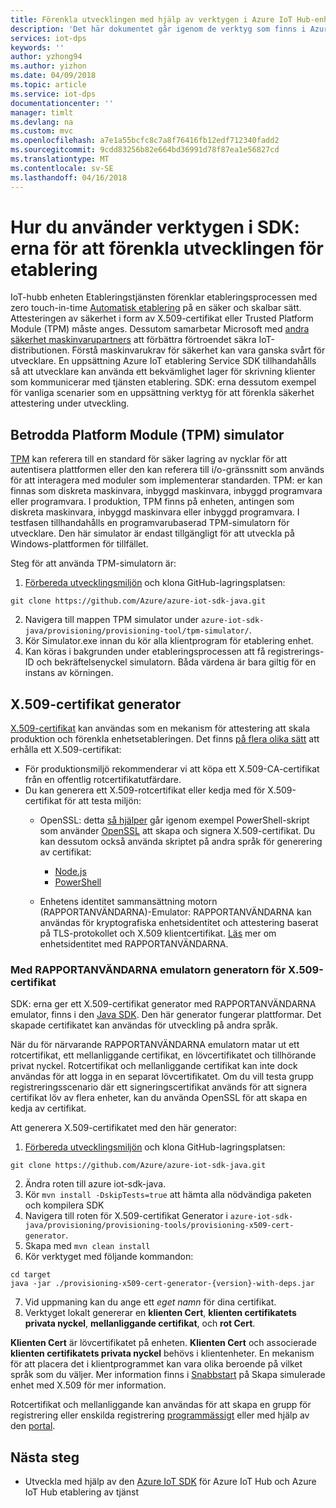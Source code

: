 ```yaml
---
title: Förenkla utvecklingen med hjälp av verktygen i Azure IoT Hub-enhet etablering Service SDK
description: 'Det här dokumentet går igenom de verktyg som finns i Azure IoT Hub-enhet etablering Service SDK: er för utveckling'
services: iot-dps
keywords: ''
author: yzhong94
ms.author: yizhon
ms.date: 04/09/2018
ms.topic: article
ms.service: iot-dps
documentationcenter: ''
manager: timlt
ms.devlang: na
ms.custom: mvc
ms.openlocfilehash: a7e1a55bcfc8c7a8f76416fb12edf712340fadd2
ms.sourcegitcommit: 9cdd83256b82e664bd36991d78f87ea1e56827cd
ms.translationtype: MT
ms.contentlocale: sv-SE
ms.lasthandoff: 04/16/2018
---
```

# <a name="how-to-use-tools-provided-in-the-sdks-to-simplify-development-for-provisioning"></a>Hur du använder verktygen i SDK: erna för att förenkla utvecklingen för etablering
IoT-hubb enheten Etableringstjänsten förenklar etableringsprocessen med zero touch-in-time [Automatisk etablering](concepts-auto-provisioning.md) på en säker och skalbar sätt.  Attesteringen av säkerhet i form av X.509-certifikat eller Trusted Platform Module (TPM) måste anges.  Dessutom samarbetar Microsoft med [andra säkerhet maskinvarupartners](https://azure.microsoft.com/blog/azure-iot-supports-new-security-hardware-to-strengthen-iot-security/) att förbättra förtroendet säkra IoT-distributionen. Förstå maskinvarukrav för säkerhet kan vara ganska svårt för utvecklare. En uppsättning Azure IoT etablering Service SDK tillhandahålls så att utvecklare kan använda ett bekvämlighet lager för skrivning klienter som kommunicerar med tjänsten etablering. SDK: erna dessutom exempel för vanliga scenarier som en uppsättning verktyg för att förenkla säkerhet attestering under utveckling.

## <a name="trusted-platform-module-tpm-simulator"></a>Betrodda Platform Module (TPM) simulator
[TPM](https://docs.microsoft.com/azure/iot-dps/concepts-security#trusted-platform-module-tpm) kan referera till en standard för säker lagring av nycklar för att autentisera plattformen eller den kan referera till i/o-gränssnitt som används för att interagera med moduler som implementerar standarden. TPM: er kan finnas som diskreta maskinvara, inbyggd maskinvara, inbyggd programvara eller programvara.  I produktion, TPM finns på enheten, antingen som diskreta maskinvara, inbyggd maskinvara eller inbyggd programvara. I testfasen tillhandahålls en programvarubaserad TPM-simulatorn för utvecklare.  Den här simulator är endast tillgängligt för att utveckla på Windows-plattformen för tillfället.

Steg för att använda TPM-simulatorn är:
1. [Förbereda utvecklingsmiljön](https://docs.microsoft.com/azure/iot-dps/quick-enroll-device-x509-java#prepare-the-development-environment) och klona GitHub-lagringsplatsen:
```
git clone https://github.com/Azure/azure-iot-sdk-java.git
```
2. Navigera till mappen TPM simulator under ```azure-iot-sdk-java/provisioning/provisioning-tool/tpm-simulator/```.
3. Kör Simulator.exe innan du kör alla klientprogram för etablering enhet.
4. Kan köras i bakgrunden under etableringsprocessen att få registrerings-ID och bekräftelsenyckel simulatorn.  Båda värdena är bara giltig för en instans av körningen.

## <a name="x509-certificate-generator"></a>X.509-certifikat generator
[X.509-certifikat](https://docs.microsoft.com/azure/iot-dps/concepts-security#x509-certificates) kan användas som en mekanism för attestering att skala produktion och förenkla enhetsetableringen.  Det finns [på flera olika sätt](https://docs.microsoft.com/azure/iot-hub/iot-hub-x509ca-overview#how-to-get-an-x509-ca-certificate) att erhålla ett X.509-certifikat:
* För produktionsmiljö rekommenderar vi att köpa ett X.509-CA-certifikat från en offentlig rotcertifikatutfärdare.
* Du kan generera ett X.509-rotcertifikat eller kedja med för X.509-certifikat för att testa miljön:
    * OpenSSL: detta [så hjälper](https://docs.microsoft.com/azure/iot-hub/iot-hub-security-x509-create-certificates) går igenom exempel PowerShell-skript som använder [OpenSSL](https://www.openssl.org/) att skapa och signera X.509-certifikat.  Du kan dessutom också använda skriptet på andra språk för generering av certifikat:
        * [Node.js](https://github.com/Azure/azure-iot-sdk-node/tree/master/provisioning/tools)
        * [PowerShell](https://github.com/Azure/azure-iot-sdk-c/blob/master/tools/CACertificates/CACertificateOverview.md)
        
    * Enhetens identitet sammansättning motorn (RAPPORTANVÄNDARNA)-Emulator: RAPPORTANVÄNDARNA kan användas för kryptografiska enhetsidentitet och attestering baserat på TLS-protokollet och X.509 klientcertifikat.  [Läs](https://www.microsoft.com/research/publication/device-identity-dice-riot-keys-certificates/) mer om enhetsidentitet med RAPPORTANVÄNDARNA.

### <a name="using-x509-certificate-generator-with-dice-emulator"></a>Med RAPPORTANVÄNDARNA emulatorn generatorn för X.509-certifikat
SDK: erna ger ett X.509-certifikat generator med RAPPORTANVÄNDARNA emulator, finns i den [Java SDK](https://github.com/Azure/azure-iot-sdk-java/tree/master/provisioning/provisioning-tools/provisioning-x509-cert-generator).  Den här generator fungerar plattformar.  Det skapade certifikatet kan användas för utveckling på andra språk.

När du för närvarande RAPPORTANVÄNDARNA emulatorn matar ut ett rotcertifikat, ett mellanliggande certifikat, en lövcertifikatet och tillhörande privat nyckel.  Rotcertifikat och mellanliggande certifikat kan inte dock användas för att logga in en separat lövcertifikatet.  Om du vill testa grupp registreringsscenario där ett signeringscertifikat används för att signera certifikat löv av flera enheter, kan du använda OpenSSL för att skapa en kedja av certifikat.

Att generera X.509-certifikatet med den här generator:
1. [Förbereda utvecklingsmiljön](https://docs.microsoft.com/azure/iot-dps/quick-enroll-device-x509-java#prepare-the-development-environment) och klona GitHub-lagringsplatsen:
```
git clone https://github.com/Azure/azure-iot-sdk-java.git
```
2. Ändra roten till azure iot-sdk-java.
3. Kör ```mvn install -DskipTests=true``` att hämta alla nödvändiga paketen och kompilera SDK
4. Navigera till roten för X.509-certifikat Generator i ```azure-iot-sdk-java/provisioning/provisioning-tools/provisioning-x509-cert-generator```.
5. Skapa med ```mvn clean install```
6. Kör verktyget med följande kommandon:
```
cd target
java -jar ./provisioning-x509-cert-generator-{version}-with-deps.jar
```
7. Vid uppmaning kan du ange ett _eget namn_ för dina certifikat.
8. Verktyget lokalt genererar en **klienten Cert**, **klienten certifikatets privata nyckel**, **mellanliggande certifikat**, och **rot Cert**.

**Klienten Cert** är lövcertifikatet på enheten.  **Klienten Cert** och associerade **klienten certifikatets privata nyckel** behövs i klientenheter. En mekanism för att placera det i klientprogrammet kan vara olika beroende på vilket språk som du väljer.  Mer information finns i [Snabbstart](https://docs.microsoft.com/azure/iot-dps/quick-create-simulated-device-x509) på Skapa simulerade enhet med X.509 för mer information.

Rotcertifikat och mellanliggande kan användas för att skapa en grupp för registrering eller enskilda registrering [programmässigt](https://docs.microsoft.com/azure/iot-dps/how-to-manage-enrollments-sdks) eller med hjälp av den [portal](https://docs.microsoft.com/azure/iot-dps/how-to-manage-enrollments).

## <a name="next-steps"></a>Nästa steg
* Utveckla med hjälp av den [Azure IoT SDK]( https://github.com/Azure/azure-iot-sdks) för Azure IoT Hub och Azure IoT Hub etablering av tjänst